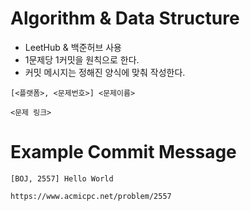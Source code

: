 # Algorithm & Data Structure

* LeetHub & 백준허브 사용
* 1문제당 1커밋을 원칙으로 한다.
* 커밋 메시지는 정해진 양식에 맞춰 작성한다.

```
[<플랫폼>, <문제번호>] <문제이름>

<문제 링크>
``` 

# Example Commit Message
```
[BOJ, 2557] Hello World

https://www.acmicpc.net/problem/2557
```
